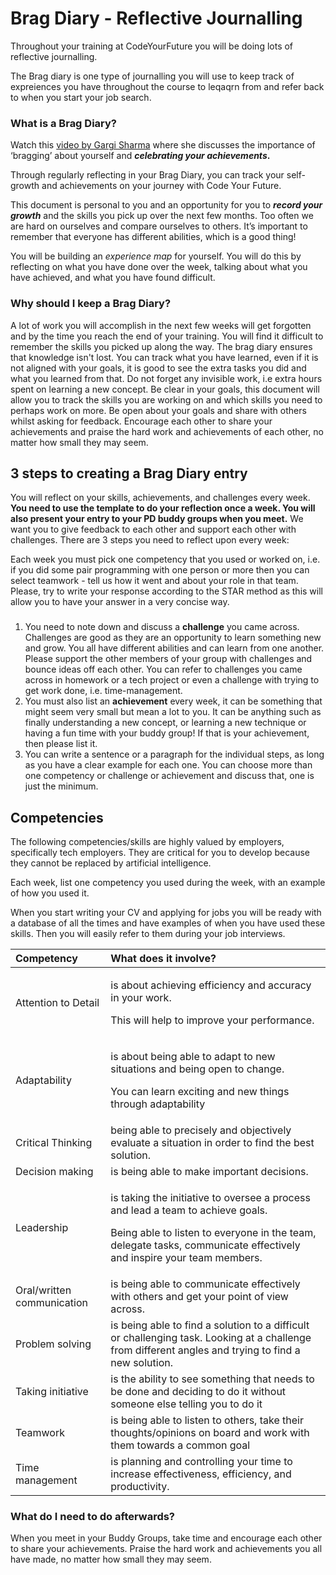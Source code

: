 # Brag Diary - Reflective Journalling

Throughout your training at CodeYourFuture you will be doing lots of reflective journalling. 

The Brag diary is one type of journalling you will use to keep track of expreiences you have throughout the course to leqaqrn from and refer back to when you start your job search. 

### What is a Brag Diary?

Watch this [video by Gargi Sharma](https://yougotthis.io/2020-birmingham-gargi-sharma/) where she discusses the importance of ‘bragging’ about yourself and _**celebrating your achievements**_**.** 

Through regularly reflecting in your Brag Diary, you can track your self-growth and achievements on your journey with Code Your Future.

This document is personal to you and an opportunity for you to _**record your growth**_ and the skills you pick up over the next few months.   Too often we are hard on ourselves and compare ourselves to others. It’s important to remember that everyone has different abilities, which is a good thing! 

You will be building an _experience map_ for yourself. You will do this by reflecting on what you have done over the week, talking about what you have achieved, and what you have found difficult. 



### Why should I keep a Brag Diary?

A lot of work you will accomplish in the next few weeks will get forgotten and by the time you reach the end of your training. You will find it difficult to remember the skills you picked up along the way. The brag diary ensures that knowledge isn't lost. You can track what you have learned, even if it is not aligned with your goals, it is good to see the extra tasks you did and what you learned from that. Do not forget any invisible work, i.e extra hours spent on learning a new concept.   Be clear in your goals, this document will allow you to track the skills you are working on and which skills you need to perhaps work on more. Be open about your goals and share with others whilst asking for feedback. Encourage each other to share your achievements and praise the hard work and achievements of each other, no matter how small they may seem. 

## 3 steps to creating a Brag Diary entry

You will reflect on your skills, achievements, and challenges every week. **You need to use the template to do your reflection once a week. You will also present your entry to your PD buddy groups when you meet.** We want you to give feedback to each other and support each other with challenges. There are 3 steps you need to reflect upon every week:



Each week you must pick one competency that you used or worked on, i.e. if you did some pair programming with one person or more then you can select teamwork - tell us how it went and about your role in that team. Please, try to write your response according to the STAR method as this will allow you to have your answer in a very concise way.

### 

1. You need to note down and discuss a **challenge** you came across. Challenges are good as they are an opportunity to learn something new and grow. You all have different abilities and can learn from one another. Please support the other members of your group with challenges and bounce ideas off each other. You can refer to challenges you came across in homework or a tech project or even a challenge with trying to get work done, i.e. time-management. 
2. You must also list an **achievement** every week, it can be something that might seem very small but mean a lot to you. It can be anything such as finally understanding a new concept, or learning a new technique or having a fun time with your buddy group! If that is your achievement, then please list it. 
3. You can write a sentence or a paragraph for the individual steps, as long as you have a clear example for each one. You can choose more than one competency or challenge or achievement and discuss that, one is just the minimum.

### 

## **Competencies** 

The following competencies/skills are highly valued by employers, specifically tech employers. They are critical for you to develop because they cannot be replaced by artificial intelligence. 

Each week, list one competency you used during the week, with an example of how you used it. 

When you start writing your CV and applying for jobs you will be ready with a database of all the times and have examples of when you have used these skills. Then you will  easily refer to them during your job interviews.

<table>
  <thead>
    <tr>
      <th style="text-align:left"><b>Competency</b>
      </th>
      <th style="text-align:left"><b>What does it involve?</b>
      </th>
    </tr>
  </thead>
  <tbody>
    <tr>
      <td style="text-align:left">Attention to Detail</td>
      <td style="text-align:left">
        <p>is about achieving efficiency and accuracy in your work.</p>
        <p>This will help to improve your performance.</p>
      </td>
    </tr>
    <tr>
      <td style="text-align:left">Adaptability</td>
      <td style="text-align:left">
        <p>is about being able to adapt to new situations and being open to change.</p>
        <p>You can learn exciting and new things through adaptability</p>
      </td>
    </tr>
    <tr>
      <td style="text-align:left">Critical Thinking</td>
      <td style="text-align:left">being able to precisely and objectively evaluate a situation in order
        to find the best solution.</td>
    </tr>
    <tr>
      <td style="text-align:left">Decision making</td>
      <td style="text-align:left">is being able to make important decisions.</td>
    </tr>
    <tr>
      <td style="text-align:left">Leadership</td>
      <td style="text-align:left">
        <p>is taking the initiative to oversee a process and lead a team to achieve
          goals.</p>
        <p>Being able to listen to everyone in the team, delegate tasks, communicate
          effectively and inspire your team members.</p>
      </td>
    </tr>
    <tr>
      <td style="text-align:left">Oral/written communication</td>
      <td style="text-align:left">is being able to communicate effectively with others and get your point
        of view across.</td>
    </tr>
    <tr>
      <td style="text-align:left">Problem solving</td>
      <td style="text-align:left">is being able to find a solution to a difficult or challenging task. Looking
        at a challenge from different angles and trying to find a new solution.</td>
    </tr>
    <tr>
      <td style="text-align:left">Taking initiative</td>
      <td style="text-align:left">is the ability to see something that needs to be done and deciding to
        do it without someone else telling you to do it</td>
    </tr>
    <tr>
      <td style="text-align:left">Teamwork</td>
      <td style="text-align:left">is being able to listen to others, take their thoughts/opinions on board
        and work with them towards a common goal</td>
    </tr>
    <tr>
      <td style="text-align:left">Time management</td>
      <td style="text-align:left">is planning and controlling your time to increase effectiveness, efficiency,
        and productivity.</td>
    </tr>
  </tbody>
</table>

### What do I need to do afterwards? 

When you meet in your Buddy Groups, take time and encourage each other to share your achievements. Praise the hard work and achievements you all have made, no matter how small they may seem.   


